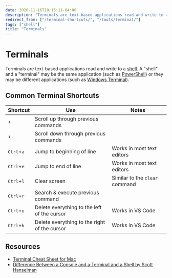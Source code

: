 ```yaml
---
date: 2020-11-16T10:15:11-04:00
description: "Terminals are text-based applications read and write to a shell"
redirect_from: ["/terminal-shortcuts/", "/tools/terminal/"]
tags: ["shell"]
title: "Terminals"
---
```


# Terminals

Terminals are text-based applications read and write to a [shell](shell.md). A "shell" and a "terminal" may be the same application (such as [PowerShell](powershell.md)) or they may be different applications (such as [Windows Terminal](https://docs.microsoft.com/en-us/windows/terminal/)).

## Common Terminal Shortcuts

| Shortcut   | Use                                          | Notes                          |
| ---------- | -------------------------------------------- | ------------------------------ |
| `⬆`        | Scroll up through previous commands          |                                |
| `⬇`        | Scroll down through previous commands        |                                |
| `Ctrl`+`a` | Jump to beginning of line                    | Works in most text editors     |
| `Ctrl`+`e` | Jump to end of line                          | Works in most text editors     |
| `Ctrl`+`l` | Clear screen                                 | Similar to the `clear` command |
| `Ctrl`+`r` | Search & execute previous command            |                                |
| `Ctrl`+`u` | Delete everything to the left of the cursor  | Works in VS Code               |
| `Ctrl`+`k` | Delete everything to the right of the cursor | Works in VS Code               |

## Resources

* [Terminal Cheat Sheet for Mac](https://github.com/0nn0/terminal-mac-cheatsheet)
* [Difference Between a Console and a Terminal and a Shell by Scott Hanselman](https://www.hanselman.com/blog/whats-the-difference-between-a-console-a-terminal-and-a-shell)
